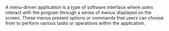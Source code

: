 A menu-driven application is a type of software interface where users interact with the program through a series of menus displayed on the screen. These menus present options or commands that users can choose from to perform various tasks or operations within the application.
